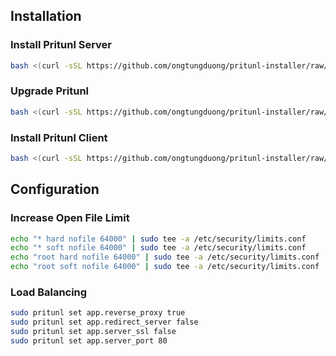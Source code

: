 ## Installation

### Install Pritunl Server
```bash
bash <(curl -sSL https://github.com/ongtungduong/pritunl-installer/raw/main/pritunl-server.sh)
```

### Upgrade Pritunl
```bash
bash <(curl -sSL https://github.com/ongtungduong/pritunl-installer/raw/main/upgrade.sh)
```

### Install Pritunl Client
```bash
bash <(curl -sSL https://github.com/ongtungduong/pritunl-installer/raw/main/pritunl-client.sh)
```

## Configuration

### Increase Open File Limit
```bash
echo "* hard nofile 64000" | sudo tee -a /etc/security/limits.conf
echo "* soft nofile 64000" | sudo tee -a /etc/security/limits.conf
echo "root hard nofile 64000" | sudo tee -a /etc/security/limits.conf
echo "root soft nofile 64000" | sudo tee -a /etc/security/limits.conf
```

### Load Balancing
```bash
sudo pritunl set app.reverse_proxy true
sudo pritunl set app.redirect_server false
sudo pritunl set app.server_ssl false
sudo pritunl set app.server_port 80
```

